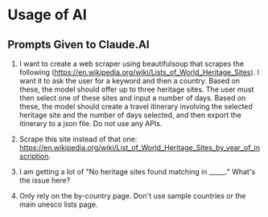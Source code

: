 # Usage of AI

## Prompts Given to Claude.AI

1. I want to create a web scraper using beautifulsoup that scrapes the following (https://en.wikipedia.org/wiki/Lists_of_World_Heritage_Sites). I want it to ask the user for a keyword and then a country. Based on these, the model should offer up to three heritage sites. The user must then select one of these sites and input a number of days. Based on these, the model should create a travel itinerary involving the selected heritage site and the number of days selected, and then export the itinerary to a json file. Do not use any APIs.

2. Scrape this site instead of that one: https://en.wikipedia.org/wiki/List_of_World_Heritage_Sites_by_year_of_inscription.

3. I am getting a lot of "No heritage sites found matching in _____." What's the issue here?

4. Only rely on the by-country page. Don't use sample countries or the main unesco lists page.